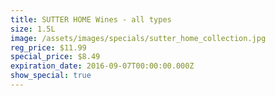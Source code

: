 ```yaml
---
title: SUTTER HOME Wines - all types
size: 1.5L
image: /assets/images/specials/sutter_home_collection.jpg
reg_price: $11.99
special_price: $8.49
expiration_date: 2016-09-07T00:00:00.000Z
show_special: true
---
```



